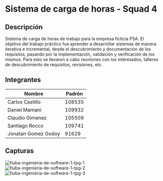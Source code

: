 # Sistema de carga de horas - Squad 4

## Descripción

Sistema de carga de horas de trabajo para la empresa ficticia PSA. El objetivo del trabajo práctico fue aprender a desarrollar sistemas de manera iterativa e incremental, desde el descubrimiento y documentación de los requisitos, pasando por la implementación, validación y verificación de los mismos. Para esto se llevaron a cabo reuniones con los interesados, talleres de descubrimiento de requisitos, revisiones, etc.

## Integrantes

| Nombre | Padrón |
| --- | --- |
| Carlos Castillo | 108535 |
| Daniel Mamani | 109932 |
| Claudio Gimenez | 105509 |
| Santiago Rocco | 109741 |
| Jonatan Gomez Godoy | 91629 |  

## Capturas

![fiuba-ingenieria-de-software-1-tpg-1](https://github.com/user-attachments/assets/76fa2cc4-b4e8-4426-bea8-1d3b52a7c689)
![fiuba-ingenieria-de-software-1-tpg-2](https://github.com/user-attachments/assets/66f05bd0-bdc7-4804-8304-ae30ca89967c)
![fiuba-ingenieria-de-software-1-tpg-3](https://github.com/user-attachments/assets/5aa592e3-dfb1-48b3-b29d-d9ad6018c073)
